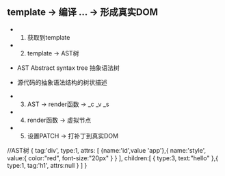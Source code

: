 ## template -> 编译 ... -> 形成真实DOM

- 1. 获取到template
- 2. template -> AST树
- AST Abstract syntax tree 抽象语法树
- 源代码的抽象语法结构的树状描述

- 3. AST -> render函数 -> _c  _v  _s
- 4. render函数 -> 虚拟节点
- 5. 设置PATCH -> 打补丁到真实DOM


//AST树
{
    tag:'div',
    type:1,
    attrs: [
        {name:'id',value 'app'},{
            name:'style',
            value:{
                color:"red",
                font-size:"20px"
            }
        }
    ],
    children:[
        {
            type:3,
            text:"hello"
        },{
            type:1,
            tag:'h1',
            attrs:null
        }
    ]
}